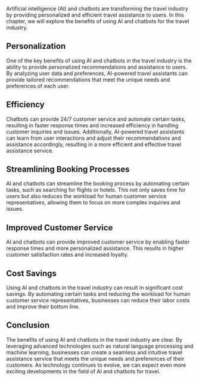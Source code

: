 
Artificial intelligence (AI) and chatbots are transforming the travel industry by providing personalized and efficient travel assistance to users. In this chapter, we will explore the benefits of using AI and chatbots for the travel industry.

Personalization
---------------

One of the key benefits of using AI and chatbots in the travel industry is the ability to provide personalized recommendations and assistance to users. By analyzing user data and preferences, AI-powered travel assistants can provide tailored recommendations that meet the unique needs and preferences of each user.

Efficiency
----------

Chatbots can provide 24/7 customer service and automate certain tasks, resulting in faster response times and increased efficiency in handling customer inquiries and issues. Additionally, AI-powered travel assistants can learn from user interactions and adjust their recommendations and assistance accordingly, resulting in a more efficient and effective travel assistance service.

Streamlining Booking Processes
------------------------------

AI and chatbots can streamline the booking process by automating certain tasks, such as searching for flights or hotels. This not only saves time for users but also reduces the workload for human customer service representatives, allowing them to focus on more complex inquiries and issues.

Improved Customer Service
-------------------------

AI and chatbots can provide improved customer service by enabling faster response times and more personalized assistance. This results in higher customer satisfaction rates and increased loyalty.

Cost Savings
------------

Using AI and chatbots in the travel industry can result in significant cost savings. By automating certain tasks and reducing the workload for human customer service representatives, businesses can reduce their labor costs and improve their bottom line.

Conclusion
----------

The benefits of using AI and chatbots in the travel industry are clear. By leveraging advanced technologies such as natural language processing and machine learning, businesses can create a seamless and intuitive travel assistance service that meets the unique needs and preferences of their customers. As technology continues to evolve, we can expect even more exciting developments in the field of AI and chatbots for travel.
